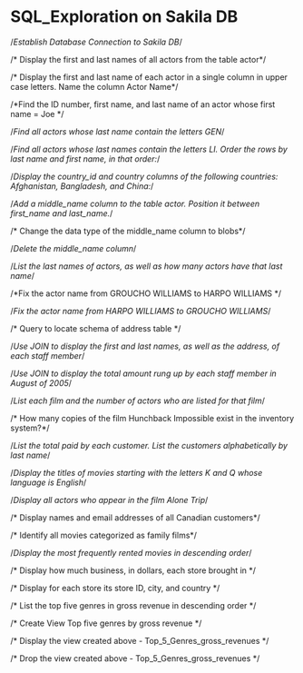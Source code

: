 # SQL_Exploration on Sakila DB

/*Establish Database Connection to Sakila DB*/

/* Display the first and last names of all actors from the table actor*/

/* Display the first and last name of each actor in a single column in upper case letters. Name the column Actor Name*/

/*Find the ID number, first name, and last name of an actor whose first name = Joe */

/*Find all actors whose last name contain the letters GEN*/

/*Find all actors whose last names contain the letters LI. Order the rows by last name and first name, in that order:*/

/*Display the country_id and country columns of the following countries: Afghanistan, Bangladesh, and China:*/


/*Add a middle_name column to the table actor. Position it between first_name and last_name.*/

/* Change the data type of the middle_name column to blobs*/

/*Delete the middle_name column*/

/*List the last names of actors, as well as how many actors have that last name*/

/*Fix the actor name from GROUCHO WILLIAMS to HARPO WILLIAMS */

/*Fix the actor name from HARPO WILLIAMS to GROUCHO WILLIAMS*/

/* Query to locate schema of address table */
 
/*Use JOIN to display the first and last names, as well as the address, of each staff member*/

/*Use JOIN to display the total amount rung up by each staff member in August of 2005*/

/*List each film and the number of actors who are listed for that film*/

/* How many copies of the film Hunchback Impossible exist in the inventory system?*/

/*List the total paid by each customer. List the customers alphabetically by last name*/

/*Display the titles of movies starting with the letters K and Q whose language is English*/

/*Display all actors who appear in the film Alone Trip*/

/* Display names and email addresses of all Canadian customers*/

/* Identify all movies categorized as family films*/

/*Display the most frequently rented movies in descending order*/

/* Display how much business, in dollars, each store brought in */

/* Display for each store its store ID, city, and country */

/* List the top five genres in gross revenue in descending order */

/* Create View Top five genres by gross revenue */

/* Display the view created above - Top_5_Genres_gross_revenues */

/* Drop the view created above - Top_5_Genres_gross_revenues */

